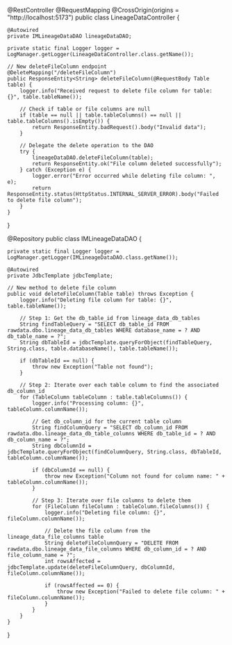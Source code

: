 @RestController
@RequestMapping
@CrossOrigin(origins = "http://localhost:5173")
public class LineageDataController {

    @Autowired
    private IMLineageDataDAO lineageDataDAO;

    private static final Logger logger = LogManager.getLogger(LineageDataController.class.getName());

    // New deleteFileColumn endpoint
    @DeleteMapping("/deleteFileColumn")
    public ResponseEntity<String> deleteFileColumn(@RequestBody Table table) {
        logger.info("Received request to delete file column for table: {}", table.tableName());
        
        // Check if table or file columns are null
        if (table == null || table.tableColumns() == null || table.tableColumns().isEmpty()) {
            return ResponseEntity.badRequest().body("Invalid data");
        }

        // Delegate the delete operation to the DAO
        try {
            lineageDataDAO.deleteFileColumn(table);
            return ResponseEntity.ok("File column deleted successfully");
        } catch (Exception e) {
            logger.error("Error occurred while deleting file column: ", e);
            return ResponseEntity.status(HttpStatus.INTERNAL_SERVER_ERROR).body("Failed to delete file column");
        }
    }
}





@Repository
public class IMLineageDataDAO {

    private static final Logger logger = LogManager.getLogger(IMLineageDataDAO.class.getName());

    @Autowired
    private JdbcTemplate jdbcTemplate;

    // New method to delete file column
    public void deleteFileColumn(Table table) throws Exception {
        logger.info("Deleting file column for table: {}", table.tableName());

        // Step 1: Get the db_table_id from lineage_data_db_tables
        String findTableQuery = "SELECT db_table_id FROM rawdata.dbo.lineage_data_db_tables WHERE database_name = ? AND db_table_name = ?";
        String dbTableId = jdbcTemplate.queryForObject(findTableQuery, String.class, table.databaseName(), table.tableName());

        if (dbTableId == null) {
            throw new Exception("Table not found");
        }

        // Step 2: Iterate over each table column to find the associated db_column_id
        for (TableColumn tableColumn : table.tableColumns()) {
            logger.info("Processing column: {}", tableColumn.columnName());

            // Get db_column_id for the current table column
            String findColumnQuery = "SELECT db_column_id FROM rawdata.dbo.lineage_data_db_table_columns WHERE db_table_id = ? AND db_column_name = ?";
            String dbColumnId = jdbcTemplate.queryForObject(findColumnQuery, String.class, dbTableId, tableColumn.columnName());

            if (dbColumnId == null) {
                throw new Exception("Column not found for column name: " + tableColumn.columnName());
            }

            // Step 3: Iterate over file columns to delete them
            for (FileColumn fileColumn : tableColumn.fileColumns()) {
                logger.info("Deleting file column: {}", fileColumn.columnName());

                // Delete the file column from the lineage_data_file_columns table
                String deleteFileColumnQuery = "DELETE FROM rawdata.dbo.lineage_data_file_columns WHERE db_column_id = ? AND file_column_name = ?";
                int rowsAffected = jdbcTemplate.update(deleteFileColumnQuery, dbColumnId, fileColumn.columnName());

                if (rowsAffected == 0) {
                    throw new Exception("Failed to delete file column: " + fileColumn.columnName());
                }
            }
        }
    }
}
